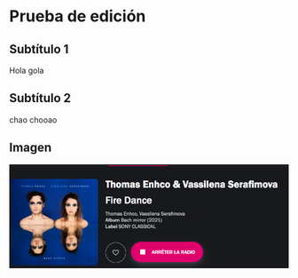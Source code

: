 # Prueba de edición

## Subtítulo 1

Hola gola

## Subtítulo 2

chao chooao

## Imagen

![](captura.png)
